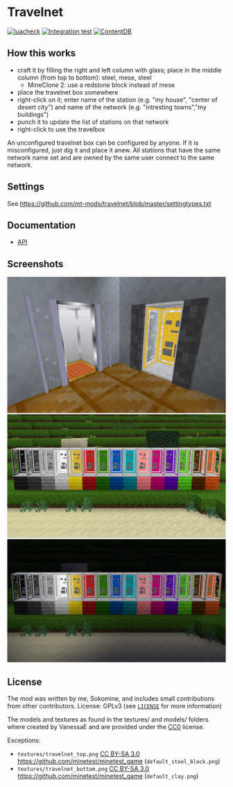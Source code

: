 # Travelnet

[![luacheck](https://github.com/mt-mods/travelnet/workflows/luacheck/badge.svg)](https://github.com/mt-mods/travelnet/actions?query=workflow%3Aluacheck)
[![Integration test](https://github.com/mt-mods/travelnet/workflows/integration-test/badge.svg)](https://github.com/mt-mods/travelnet/actions?query=workflow%3Aintegration-test)
[![ContentDB](https://content.minetest.net/packages/mt-mods/travelnet/shields/downloads/)](https://content.minetest.net/packages/mt-mods/travelnet/)

## How this works

- craft it by filling the right and left column with glass; place in the middle column (from top to bottom): steel, mese, steel
  - MineClone 2: use a redstone block instead of mese
- place the travelnet box somewhere
- right-click on it; enter name of the station (e.g. "my house", "center of desert city") and name of the network (e.g. "intresting towns","my buildings")
- punch it to update the list of stations on that network
- right-click to use the travelbox

An unconfigured travelnet box can be configured by anyone. If it is misconfigured, just dig it and place it anew.
All stations that have the same network name set and are owned by the same user connect to the same network.


## Settings

See https://github.com/mt-mods/travelnet/blob/master/settingtypes.txt


## Documentation

* [API](./doc/api.md)

## Screenshots

![](screenshot.png)
![](screenshot_day.png)
![](screenshot_night.png)

## License

The mod was written by me, Sokomine, and includes small contributions from other contributors.
License: GPLv3 (see [`LICENSE`](https://github.com/mt-mods/travelnet/blob/master/LICENSE) for more information)

The models and textures as found in the textures/ and models/ folders where created by VanessaE
and are provided under the [CC0](https://creativecommons.org/publicdomain/zero/1.0/) license.

Exceptions:

* `textures/travelnet_top.png` [CC BY-SA 3.0](https://creativecommons.org/licenses/by-sa/3.0/) https://github.com/minetest/minetest_game (`default_steel_block.png`)
* `textures/travelnet_bottom.png` [CC BY-SA 3.0](https://creativecommons.org/licenses/by-sa/3.0/) https://github.com/minetest/minetest_game (`default_clay.png`)
